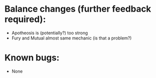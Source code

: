# Balance changes (further feedback required):
- Apotheosis is (potentially?) too strong
- Fury and Mutual almost same mechanic (is that a problem?)

# Known bugs:
- None
